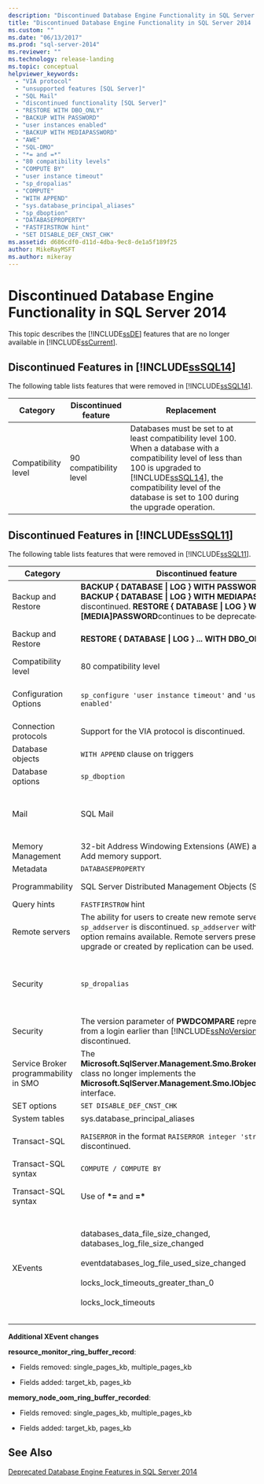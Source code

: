 ```yaml
---
description: "Discontinued Database Engine Functionality in SQL Server 2014"
title: "Discontinued Database Engine Functionality in SQL Server 2014 | Microsoft Docs"
ms.custom: ""
ms.date: "06/13/2017"
ms.prod: "sql-server-2014"
ms.reviewer: ""
ms.technology: release-landing
ms.topic: conceptual
helpviewer_keywords: 
  - "VIA protocol"
  - "unsupported features [SQL Server]"
  - "SQL Mail"
  - "discontinued functionality [SQL Server]"
  - "RESTORE WITH DBO_ONLY"
  - "BACKUP WITH PASSWORD"
  - "user instances enabled"
  - "BACKUP WITH MEDIAPASSWORD"
  - "AWE"
  - "SQL-DMO"
  - "*= and =*"
  - "80 compatibility levels"
  - "COMPUTE BY"
  - "user instance timeout"
  - "sp_dropalias"
  - "COMPUTE"
  - "WITH APPEND"
  - "sys.database_principal_aliases"
  - "sp_dboption"
  - "DATABASEPROPERTY"
  - "FASTFIRSTROW hint"
  - "SET DISABLE_DEF_CNST_CHK"
ms.assetid: d686cdf0-d11d-4dba-9ec8-de1a5f189f25
author: MikeRayMSFT
ms.author: mikeray
---
```

# Discontinued Database Engine Functionality in SQL Server 2014
  This topic describes the [!INCLUDE[ssDE](../includes/ssde-md.md)] features that are no longer available in [!INCLUDE[ssCurrent](../includes/sscurrent-md.md)].  
  
## <a name="SQL14"></a> Discontinued Features in [!INCLUDE[ssSQL14](../includes/sssql14-md.md)]  
 The following table lists features that were removed in [!INCLUDE[ssSQL14](../includes/sssql14-md.md)].  
  
|Category|Discontinued feature|Replacement|  
|--------------|--------------------------|-----------------|  
|Compatibility level|90 compatibility level|Databases must be set to at least compatibility level 100. When a database with a compatibility level of less than 100 is upgraded to [!INCLUDE[ssSQL14](../includes/sssql14-md.md)], the compatibility level of the database is set to 100 during the upgrade operation.|  
  
## <a name="Denali"></a> Discontinued Features in [!INCLUDE[ssSQL11](../includes/sssql11-md.md)]  
 The following table lists features that were removed in [!INCLUDE[ssSQL11](../includes/sssql11-md.md)].  
  
|Category|Discontinued feature|Replacement|  
|--------------|--------------------------|-----------------|  
|Backup and Restore|**BACKUP { DATABASE &#124; LOG } WITH PASSWORD** and **BACKUP { DATABASE &#124; LOG } WITH MEDIAPASSWORD** are discontinued. **RESTORE { DATABASE &#124; LOG } WITH [MEDIA]PASSWORD**continues to be deprecated.|None|  
|Backup and Restore|**RESTORE { DATABASE &#124; LOG } ... WITH DBO_ONLY**|**RESTORE { DATABASE &#124; LOG } ... ... WITH RESTRICTED_USER**|  
|Compatibility level|80 compatibility level|Databases must be set to at least compatibility level 90.|  
|Configuration Options|`sp_configure 'user instance timeout'` and `'user instances enabled'`|Use the Local Database feature. For more information, see [SqlLocalDB Utility](../tools/sqllocaldb-utility.md)|  
|Connection protocols|Support for the VIA protocol is discontinued.|Use TCP instead.|  
|Database objects|`WITH APPEND` clause on triggers|Re-create the whole trigger.|  
|Database options|`sp_dboption`|`ALTER DATABASE`|  
|Mail|SQL Mail|Use Database Mail. For more information, see [Database Mail](../relational-databases/database-mail/database-mail.md) and  [Use Database Mail Instead of SQL Mail](../relational-databases/policy-based-management/use-database-mail-instead-of-sql-mail.md).|  
|Memory Management|32-bit Address Windowing Extensions (AWE) and 32-bit Hot Add memory support.|Use a 64-bit operating system.|  
|Metadata|`DATABASEPROPERTY`|`DATABASEPROPERTYEX`|  
|Programmability|SQL Server Distributed Management Objects (SQL-DMO)|SQL Server Management Objects (SMO)|  
|Query hints|`FASTFIRSTROW` hint|`OPTION (FAST` *n* `)`.|  
|Remote servers|The ability for users to create new remote servers by using `sp_addserver` is discontinued. `sp_addserver` with the 'local' option remains available. Remote servers preserved during upgrade or created by replication can be used.|Replace remote servers by using linked servers.|  
|Security|`sp_dropalias`|Replace aliases with a combination of user accounts and database roles. Use `sp_dropalias` to remove aliases in upgraded databases.|  
|Security|The version parameter of **PWDCOMPARE** representing a value from a login earlier than [!INCLUDE[ssNoVersion](../includes/ssnoversion-md.md)] 2000 is discontinued.|None|  
|Service Broker programmability in SMO|The **Microsoft.SqlServer.Management.Smo.Broker.BrokerPriority** class no longer implements the **Microsoft.SqlServer.Management.Smo.IObjectPermission** interface.||  
|SET options|`SET DISABLE_DEF_CNST_CHK`|None.|  
|System tables|sys.database_principal_aliases|Use roles instead of aliases.|  
|Transact-SQL|`RAISERROR` in the format `RAISERROR integer 'string'` is discontinued.|Rewrite the statement using the current **RAISERROR(...)** syntax.|  
|Transact-SQL syntax|`COMPUTE / COMPUTE BY`|Use `ROLLUP`|  
|Transact-SQL syntax|Use of **\*=** and **=&#42;**|Use ANSI join syntax. For more information, see [FROM (Transact-SQL).](https://msdn.microsoft.com/library/ms177634\(SQL.105\).aspx)|  
|XEvents|databases_data_file_size_changed, databases_log_file_size_changed<br /><br /> eventdatabases_log_file_used_size_changed<br /><br /> locks_lock_timeouts_greater_than_0<br /><br /> locks_lock_timeouts|Replaced by database_file_size_change event, database_file_size_change<br /><br /> database_file_size_change event<br /><br /> lock_timeout_greater_than_0<br /><br /> lock_timeout|  
  
 **Additional XEvent changes**  
  
 **resource_monitor_ring_buffer_record**:  
  
-   Fields removed: single_pages_kb, multiple_pages_kb  
  
-   Fields added: target_kb, pages_kb  
  
 **memory_node_oom_ring_buffer_recorded**:  
  
-   Fields removed: single_pages_kb, multiple_pages_kb  
  
-   Fields added: target_kb, pages_kb  
  
## See Also  
 [Deprecated Database Engine Features in SQL Server 2014](deprecated-database-engine-features-in-sql-server-2016.md?view=sql-server-2014)  
  
  
